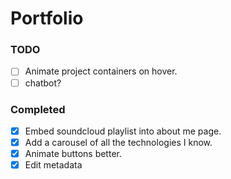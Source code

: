 # Portfolio

### TODO
- [ ] Animate project containers on hover.  
- [ ] chatbot?  

### Completed
- [x] Embed soundcloud playlist into about me page.  
- [x] Add a carousel of all the technologies I know.  
- [x] Animate buttons better.  
- [x] Edit metadata  